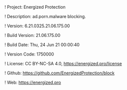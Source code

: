 ! Project: Energized Protection

! Description: ad.porn.malware blocking.

! Version: 6.21.0325.21.06.175.00

! Build Version: 21.06.175.00

! Build Date: Thu, 24 Jun 21 00:00:40

! Version Code: 1750000

! License: CC BY-NC-SA 4.0, https://energized.pro/license

! Github: https://github.com/EnergizedProtection/block

! Web: https://energized.pro
